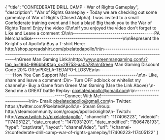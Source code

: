 {
    "title": "CONFEDERATE DRILL CAMP - War of Rights Gameplay",
    "description": "War of Rights Gameplay - Today we are checking out some gameplay of War of Rights (Closed Alpha).  I was invited to a small Confederate training event and I had a blast!  Big thank you to the War of Rights Team!  Enjoy the video :D\n\nIf you enjoyed the video don't forget to Like and Leave a comment :D\n\n-----------------------------------------PA Merchandise----------------------------------------------\n\nRepresent the Knight's of Apollo!\nBuy a T-shirt Here: http:\/\/shop.spreadshirt.com\/pixelatedapollo\/\n\n---------------------------------------------------------------------------------------------------------------\nGreen Man Gaming Link:\nhttp:\/\/www.greenmangaming.com\/?tap_a=1964-996bbb&tap_s=29753-aa0a78\n\nGreen Man Gaming Discount Code 20% Off:\nPIXELA-TEDAPO-LLOSVE\n\n----------------------------------How You Can Support Me! -----------------------------------\n\n- Like, share and leave a comment :D\n- Turn OFF adblock or whitelist my channel\n- Buy a Game from Green Man Gaming (Use the Link Above) \n- Send me a GREAT battle Replay: pixelatedapollo@gmail.com\n\n------------------------------------------Connect With Me!-----------------------------------------\n\n- Email: pixelatedapollo@gmail.com\n- Twitter: https:\/\/twitter.com\/PixelatedApollo\n- Steam Group:  http:\/\/steamcommunity.com\/groups\/apollosknights\n- Twitch: http:\/\/www.twitch.tv\/pixelatedapollo",
    "channelid": "117406223",
    "videoid": "117405122",
    "date_created": "1470931201",
    "date_modified": "1506478193",
    "type": "captivate",
    "layout": "channelVideo",
    "url": "\/channel-2\/confederate-drill-camp-war-of-rights-gameplay\/117406223-117405122"
}